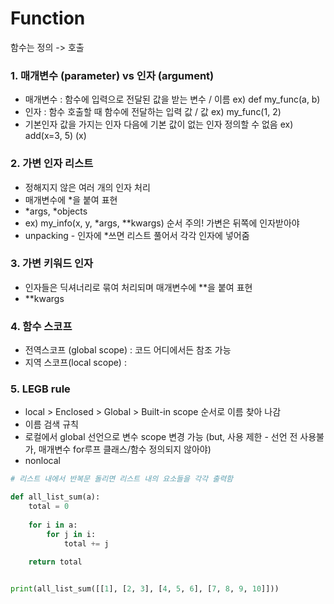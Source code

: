 # Function

함수는 정의 -> 호출

### 1. 매개변수 (parameter) vs 인자 (argument)

- 매개변수 : 함수에 입력으로 전달된 값을 받는 변수 / 이름  ex) def my_func(a, b)
- 인자 : 함수 호출할 때 함수에 전달하는 입력 값 / 값 ex) my_func(1, 2)
- 기본인자 값을 가지는 인자 다음에 기본 값이 없는 인자 정의할 수 없음 ex) add(x=3, 5) (x)

### 2.  가변 인자 리스트 

- 정해지지 않은 여러 개의 인자 처리
- 매개변수에 *을 붙여 표현
- *args, *objects
- ex) my_info(x, y, *args, **kwargs) 순서 주의! 가변은 뒤쪽에 인자받아야
- unpacking - 인자에 *쓰면 리스트 풀어서 각각 인자에 넣어줌

### 3. 가변 키워드 인자

- 인자들은 딕셔너리로 묶여 처리되며 매개변수에 **을 붙여 표현
- **kwargs

### 4. 함수 스코프

- 전역스코프 (global scope) : 코드 어디에서든 참조 가능 
- 지역 스코프(local scope) : 

### 5. LEGB rule

- local > Enclosed > Global > Built-in scope 순서로 이름 찾아 나감
- 이름 검색 규칙
- 로컬에서 global 선언으로 변수 scope 변경 가능 (but, 사용 제한 - 선언 전 사용불가, 매개변수 for루프 클래스/함수 정의되지 않아야)
- nonlocal

```python
# 리스트 내에서 반복문 돌리면 리스트 내의 요소들을 각각 출력함

def all_list_sum(a):
    total = 0
  
    for i in a:
        for j in i:
            total += j
    
    return total


print(all_list_sum([[1], [2, 3], [4, 5, 6], [7, 8, 9, 10]]))
```


